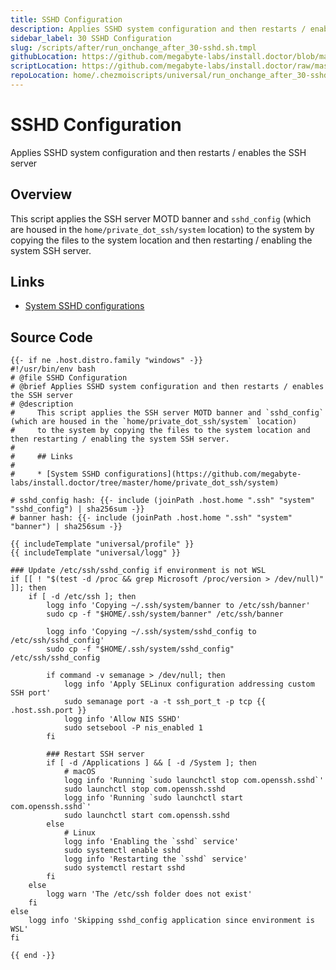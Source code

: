 ```yaml
---
title: SSHD Configuration
description: Applies SSHD system configuration and then restarts / enables the SSH server
sidebar_label: 30 SSHD Configuration
slug: /scripts/after/run_onchange_after_30-sshd.sh.tmpl
githubLocation: https://github.com/megabyte-labs/install.doctor/blob/master/home/.chezmoiscripts/universal/run_onchange_after_30-sshd.sh.tmpl
scriptLocation: https://github.com/megabyte-labs/install.doctor/raw/master/home/.chezmoiscripts/universal/run_onchange_after_30-sshd.sh.tmpl
repoLocation: home/.chezmoiscripts/universal/run_onchange_after_30-sshd.sh.tmpl
---
```

# SSHD Configuration

Applies SSHD system configuration and then restarts / enables the SSH server

## Overview

This script applies the SSH server MOTD banner and `sshd_config` (which are housed in the `home/private_dot_ssh/system` location)
to the system by copying the files to the system location and then restarting / enabling the system SSH server.

## Links

* [System SSHD configurations](https://github.com/megabyte-labs/install.doctor/tree/master/home/private_dot_ssh/system)



## Source Code

```
{{- if ne .host.distro.family "windows" -}}
#!/usr/bin/env bash
# @file SSHD Configuration
# @brief Applies SSHD system configuration and then restarts / enables the SSH server
# @description
#     This script applies the SSH server MOTD banner and `sshd_config` (which are housed in the `home/private_dot_ssh/system` location)
#     to the system by copying the files to the system location and then restarting / enabling the system SSH server.
#
#     ## Links
#
#     * [System SSHD configurations](https://github.com/megabyte-labs/install.doctor/tree/master/home/private_dot_ssh/system)

# sshd_config hash: {{- include (joinPath .host.home ".ssh" "system" "sshd_config") | sha256sum -}}
# banner hash: {{- include (joinPath .host.home ".ssh" "system" "banner") | sha256sum -}}

{{ includeTemplate "universal/profile" }}
{{ includeTemplate "universal/logg" }}

### Update /etc/ssh/sshd_config if environment is not WSL
if [[ ! "$(test -d /proc && grep Microsoft /proc/version > /dev/null)" ]]; then
    if [ -d /etc/ssh ]; then
        logg info 'Copying ~/.ssh/system/banner to /etc/ssh/banner'
        sudo cp -f "$HOME/.ssh/system/banner" /etc/ssh/banner

        logg info 'Copying ~/.ssh/system/sshd_config to /etc/ssh/sshd_config'
        sudo cp -f "$HOME/.ssh/system/sshd_config" /etc/ssh/sshd_config

        if command -v semanage > /dev/null; then
            logg info 'Apply SELinux configuration addressing custom SSH port'
            sudo semanage port -a -t ssh_port_t -p tcp {{ .host.ssh.port }}
            logg info 'Allow NIS SSHD'
            sudo setsebool -P nis_enabled 1
        fi

        ### Restart SSH server
        if [ -d /Applications ] && [ -d /System ]; then
            # macOS
            logg info 'Running `sudo launchctl stop com.openssh.sshd`'
            sudo launchctl stop com.openssh.sshd
            logg info 'Running `sudo launchctl start com.openssh.sshd`'
            sudo launchctl start com.openssh.sshd
        else
            # Linux
            logg info 'Enabling the `sshd` service'
            sudo systemctl enable sshd
            logg info 'Restarting the `sshd` service'
            sudo systemctl restart sshd
        fi
    else
        logg warn 'The /etc/ssh folder does not exist'
    fi
else
    logg info 'Skipping sshd_config application since environment is WSL'
fi

{{ end -}}
```

